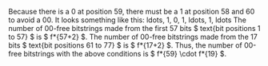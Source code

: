 Because there is a 0 at position 59, there must be a 1 at position 58 and 60 to avoid a 00.
It looks something like this: ldots, 1, 0, 1, ldots, 1, ldots
The number of 00-free bitstrings made from the first 57 bits $ text{bit positions 1 to 57} $ is $ f*{57+2} $.
The number of 00-free bitstrings made from the 17 bits $ text{bit positions 61 to 77} $ is $ f*{17+2} $.
Thus, the number of 00-free bitstrings with the above conditions is $ f*{59} \cdot f*{19} $.
